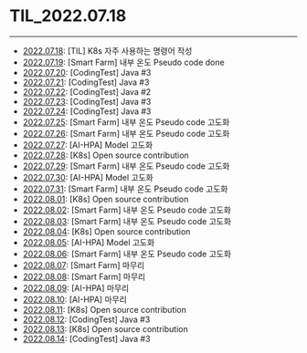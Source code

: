 # TIL_2022.07.18

***

- [2022.07.18](https://nayeonkeum.tistory.com/3): [TIL] K8s 자주 사용하는 명령어 작성
- [2022.07.19](https://github.com/yxbxn/smart_farm/pull/7): [Smart Farm] 내부 온도 Pseudo code done
- [2022.07.20](https://github.com/NayeonKeum/Algo-java/tree/master/Section1): [CodingTest] Java #3
- [2022.07.21](https://github.com/NayeonKeum/Algo-java/tree/master/Section1): [CodingTest] Java #3
- [2022.07.22](https://github.com/NayeonKeum/Algo-java/tree/master/Section1): [CodingTest] Java #2
- [2022.07.23](https://github.com/NayeonKeum/Algo-java/tree/master/Section1): [CodingTest] Java #3
- [2022.07.24](https://github.com/NayeonKeum/Algo-java/tree/master/Section1): [CodingTest] Java #3
- [2022.07.25](https://github.com/yxbxn/smart_farm): [Smart Farm] 내부 온도 Pseudo code 고도화
- [2022.07.26](https://github.com/yxbxn/smart_farm): [Smart Farm] 내부 온도 Pseudo code 고도화
- [2022.07.27](https://github.com/Scooter-2022/Model): [AI-HPA] Model 고도화
- [2022.07.28](https://github.com/NayeonKeum/website): [K8s] Open source contribution
- [2022.07.29](https://github.com/yxbxn/smart_farm): [Smart Farm] 내부 온도 Pseudo code 고도화
- [2022.07.30](https://github.com/Scooter-2022/Model): [AI-HPA] Model 고도화
- [2022.07.31](https://github.com/yxbxn/smart_farm): [Smart Farm] 내부 온도 Pseudo code 고도화
- [2022.08.01](https://github.com/NayeonKeum/website): [K8s] Open source contribution
- [2022.08.02](https://github.com/yxbxn/smart_farm): [Smart Farm] 내부 온도 Pseudo code 고도화
- [2022.08.03](https://github.com/yxbxn/smart_farm): [Smart Farm] 내부 온도 Pseudo code 고도화
- [2022.08.04](https://github.com/NayeonKeum/website): [K8s] Open source contribution
- [2022.08.05](https://github.com/Scooter-2022/Model): [AI-HPA] Model 고도화
- [2022.08.06](https://github.com/yxbxn/smart_farm): [Smart Farm] 내부 온도 Pseudo code 고도화
- [2022.08.07](https://github.com/yxbxn/smart_farm): [Smart Farm] 마무리
- [2022.08.08](https://github.com/yxbxn/smart_farm): [Smart Farm] 마무리
- [2022.08.09](https://github.com/Scooter-2022/Model): [AI-HPA] 마무리
- [2022.08.10](https://github.com/Scooter-2022/Model): [AI-HPA] 마무리
- [2022.08.11](https://github.com/NayeonKeum/website): [K8s] Open source contribution
- [2022.08.12](https://github.com/NayeonKeum/Algo-java/tree/master/Section1): [CodingTest] Java #3
- [2022.08.13](https://github.com/NayeonKeum/website): [K8s] Open source contribution
- [2022.08.14](https://github.com/NayeonKeum/Algo-java/tree/master/Section1): [CodingTest] Java #3
